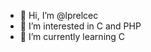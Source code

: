 - 👋 Hi, I’m @lprelcec
- 👀 I’m interested in C and PHP 
- 🌱 I’m currently learning C

<!---
lprelcec/lprelcec is a ✨ special ✨ repository because its `README.md` (this file) appears on your GitHub profile.
You can click the Preview link to take a look at your changes.
--->
